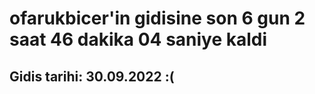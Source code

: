 # ofarukbicer'in gidisine son 6 gun 2 saat 46 dakika 04 saniye kaldi

## Gidis tarihi: 30.09.2022 :(